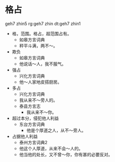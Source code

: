 # 格占
geh7 zhin5
rg:geh7 zhin
dt:geh7 zhin1
+ 格，范围。格占，超范围占有。
  * 如皋方言词典
  - 秤平斗满，两不～。
+ 欺负
  * 如皋方言词典
  - 他说话～人，我不服气。
+ 强占
  * 兴化方言词典
  - 他～人家地皮搭厨房。
+ 多占
  * 兴化方言词典
  - 我从来不～旁人的。
  * 泰县方言志
    - 我从来不～你。
+ 超过本分，侵犯他人利益
  * 东台方言词典
    - 他是个厚道之人，从不～旁人。
+ 占据他人利益
  * 泰州方言词典2
  - 他这个人厚道，从来不会～人的。
  - 他当他的处长，又不曾～你，你有甚的必要反对。
